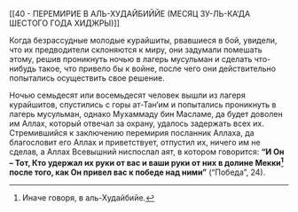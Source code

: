 [[40 - ПЕРЕМИРИЕ В АЛЬ-ХУДАЙБИЙЙЕ (МЕСЯЦ ЗУ-ЛЬ-КА‘ДА ШЕСТОГО ГОДА ХИДЖРЫ)]]

Когда безрассудные молодые курайшиты, рвавшиеся в бой, увидели, что их предводители склоняются к миру, они задумали помешать этому, решив проникнуть ночью в лагерь мусульман и сделать что-нибудь такое, что привело бы к войне, после чего они действительно попытались осуществить свое решение.

Ночью семьдесят или восемьдесят человек вышли из лагеря курайшитов, спустились с горы ат-Тан‘им и попытались проникнуть в лагерь мусульман, однако Мухаммаду бин Масламе, да будет доволен им Аллах, который отвечал за охрану, удалось задержать всех их. Стремившийся к заключению перемирия посланник Аллаха, да благословит его Аллах и приветствует, отпустил их, ничего им не сделав, а Аллах Всевышний ниспослал аят, в котором говорится: **“И Он – Тот, Кто удержал их руки от вас и ваши руки от них в долине Мекки[^1] после того, как Он привел вас к победе над ними”** (“Победа”, 24).

[^1]: Иначе говоря, в аль-Худайбийе.

